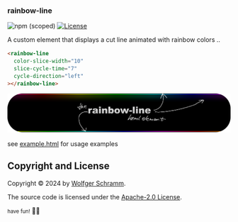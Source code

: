 ### rainbow-line

![npm (scoped)](https://img.shields.io/npm/v/rainbow-line) [![License](https://img.shields.io/badge/License-Apache_2.0-yellowgreen.svg)](https://opensource.org/licenses/Apache-2.0)

A custom element that displays a cut line animated with rainbow colors ..

```html
<rainbow-line
  color-slice-width="10"
  slice-cycle-time="7"
  cycle-direction="left"
></rainbow-line>
```

![rainbow-line elements preview](preview.png)

see [example.html](example.html) for usage examples


## Copyright and License

Copyright &copy; 2024 by [Wolfger Schramm](mailto:wolfger@spearwolf.de?subject=[GitHub]%20@spearwolf/offscreen-display).

The source code is licensed under the [Apache-2.0 License](./LICENSE).


<small>have fun!</small>
🚀🌱
